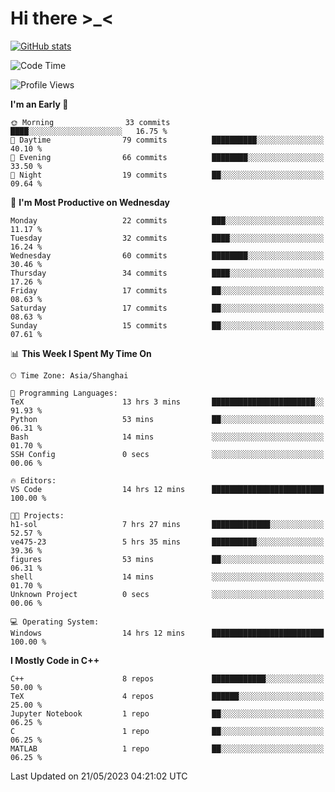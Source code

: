 # Hi there \>_<

[![GitHub stats](https://github-readme-stats.vercel.app/api?username=ARessegetesStery&show_icons=true&theme=transparent)](https://github.com/anuraghazra/github-readme-stats)

<!--START_SECTION:waka-->
![Code Time](http://img.shields.io/badge/Code%20Time-90%20hrs%2053%20mins-blue)

![Profile Views](http://img.shields.io/badge/Profile%20Views-0-blue)

**I'm an Early 🐤** 

```text
🌞 Morning                33 commits          ████░░░░░░░░░░░░░░░░░░░░░   16.75 % 
🌆 Daytime                79 commits          ██████████░░░░░░░░░░░░░░░   40.10 % 
🌃 Evening                66 commits          ████████░░░░░░░░░░░░░░░░░   33.50 % 
🌙 Night                  19 commits          ██░░░░░░░░░░░░░░░░░░░░░░░   09.64 % 
```
📅 **I'm Most Productive on Wednesday** 

```text
Monday                   22 commits          ███░░░░░░░░░░░░░░░░░░░░░░   11.17 % 
Tuesday                  32 commits          ████░░░░░░░░░░░░░░░░░░░░░   16.24 % 
Wednesday                60 commits          ████████░░░░░░░░░░░░░░░░░   30.46 % 
Thursday                 34 commits          ████░░░░░░░░░░░░░░░░░░░░░   17.26 % 
Friday                   17 commits          ██░░░░░░░░░░░░░░░░░░░░░░░   08.63 % 
Saturday                 17 commits          ██░░░░░░░░░░░░░░░░░░░░░░░   08.63 % 
Sunday                   15 commits          ██░░░░░░░░░░░░░░░░░░░░░░░   07.61 % 
```


📊 **This Week I Spent My Time On** 

```text
🕑︎ Time Zone: Asia/Shanghai

💬 Programming Languages: 
TeX                      13 hrs 3 mins       ███████████████████████░░   91.93 % 
Python                   53 mins             ██░░░░░░░░░░░░░░░░░░░░░░░   06.31 % 
Bash                     14 mins             ░░░░░░░░░░░░░░░░░░░░░░░░░   01.70 % 
SSH Config               0 secs              ░░░░░░░░░░░░░░░░░░░░░░░░░   00.06 % 

🔥 Editors: 
VS Code                  14 hrs 12 mins      █████████████████████████   100.00 % 

🐱‍💻 Projects: 
h1-sol                   7 hrs 27 mins       █████████████░░░░░░░░░░░░   52.57 % 
ve475-23                 5 hrs 35 mins       ██████████░░░░░░░░░░░░░░░   39.36 % 
figures                  53 mins             ██░░░░░░░░░░░░░░░░░░░░░░░   06.31 % 
shell                    14 mins             ░░░░░░░░░░░░░░░░░░░░░░░░░   01.70 % 
Unknown Project          0 secs              ░░░░░░░░░░░░░░░░░░░░░░░░░   00.06 % 

💻 Operating System: 
Windows                  14 hrs 12 mins      █████████████████████████   100.00 % 
```

**I Mostly Code in C++** 

```text
C++                      8 repos             ████████████░░░░░░░░░░░░░   50.00 % 
TeX                      4 repos             ██████░░░░░░░░░░░░░░░░░░░   25.00 % 
Jupyter Notebook         1 repo              ██░░░░░░░░░░░░░░░░░░░░░░░   06.25 % 
C                        1 repo              ██░░░░░░░░░░░░░░░░░░░░░░░   06.25 % 
MATLAB                   1 repo              ██░░░░░░░░░░░░░░░░░░░░░░░   06.25 % 
```




 Last Updated on 21/05/2023 04:21:02 UTC
<!--END_SECTION:waka-->
